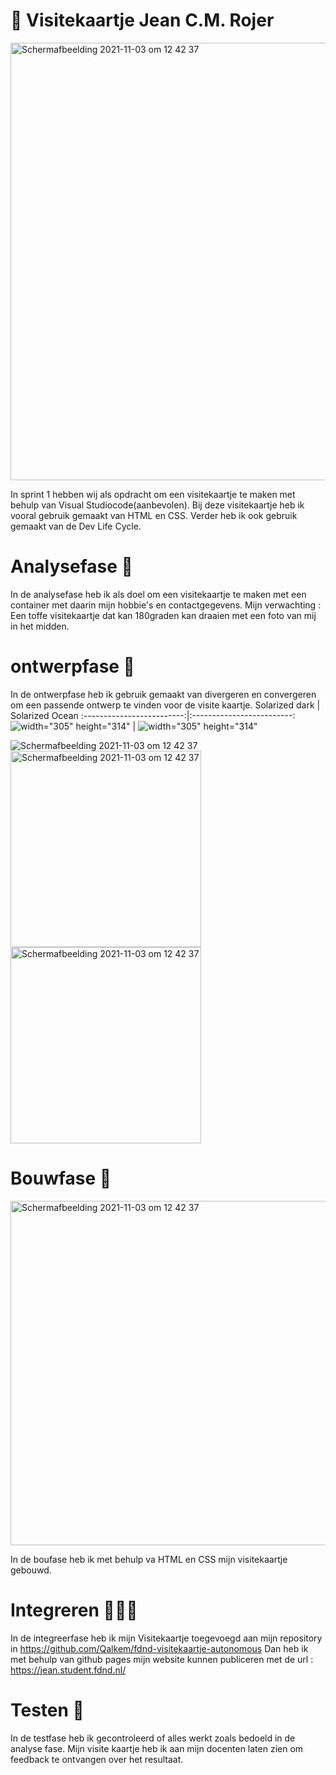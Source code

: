 # 🎫 Visitekaartje Jean C.M. Rojer
 <img width="900"  height="700" alt="Schermafbeelding 2021-11-03 om 12 42 37" src="https://user-images.githubusercontent.com/76013244/140653625-159efd59-a20e-4ea7-83a5-417de78ce861.png">

In sprint 1 hebben wij als opdracht om een visitekaartje te maken met behulp van Visual Studiocode(aanbevolen). 
Bij deze visitekaartje heb ik vooral gebruik gemaakt van HTML en CSS. 
Verder heb ik ook gebruik gemaakt van de Dev Life Cycle. 


# Analysefase 🔎

In de analysefase heb ik als doel om een visitekaartje te maken met een container met daarin mijn hobbie's en  contactgegevens.
Mijn verwachting : Een toffe visitekaartje  dat kan 180graden kan draaien met een foto van mij in het midden. 

# ontwerpfase 🎨

In de ontwerpfase heb ik  gebruik gemaakt van divergeren en convergeren om een passende ontwerp te vinden voor de visite kaartje. 
Solarized dark             |  Solarized Ocean
:-------------------------:|:-------------------------:
![width="305"  height="314" ](https://user-images.githubusercontent.com/76013244/140653361-2b76b716-65ec-4033-bfe9-f64056ca5e19.jpg)  |  ![ width="305"  height="314" ](https://user-images.githubusercontent.com/76013244/140653080-df261b7c-afbf-4551-becf-d811a711adba.png)

<img  alt="Schermafbeelding 2021-11-03 om 12 42 37" src="https://user-images.githubusercontent.com/76013244/140653080-df261b7c-afbf-4551-becf-d811a711adba.png">
<img width="305"  height="314" alt="Schermafbeelding 2021-11-03 om 12 42 37" src="https://user-images.githubusercontent.com/76013244/140653361-2b76b716-65ec-4033-bfe9-f64056ca5e19.jpg">
<img width="305"  height="314" alt="Schermafbeelding 2021-11-03 om 12 42 37" src="https://user-images.githubusercontent.com/76013244/140653516-af539a39-8f48-4326-9388-298ee9b6b643.jpg">
 
 # Bouwfase 👷
 
 <img width="728"  height="551" alt="Schermafbeelding 2021-11-03 om 12 42 37" src="https://user-images.githubusercontent.com/76013244/140655986-b48283f7-bcfe-49fc-b10a-b0ca7cdffcdc.png">
 

 In de boufase heb ik met behulp va HTML en CSS mijn visitekaartje gebouwd.
 

 
 
 # Integreren 👨🏻‍💻
 
 In de integreerfase  heb ik mijn Visitekaartje toegevoegd aan mijn repository in https://github.com/Qalkem/fdnd-visitekaartje-autonomous
 Dan heb ik met behulp van github pages mijn website kunnen publiceren met de url : https://jean.student.fdnd.nl/  
 
 # Testen 🚀
 
 In de testfase heb ik gecontroleerd of alles werkt zoals bedoeld in de analyse fase. Mijn visite kaartje heb ik aan mijn docenten laten zien om feedback te ontvangen over het resultaat.
